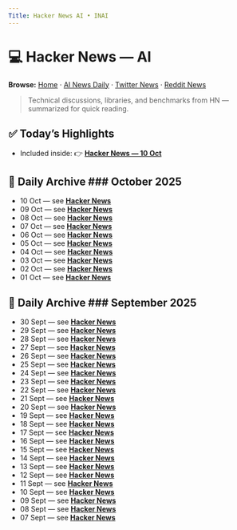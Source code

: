 ```yaml
---
Title: Hacker News AI • INAI
---
```


# 💻 Hacker News — AI

**Browse:** [Home](index.md) · [AI News Daily](news.md) · [Twitter News](twitter-news.md) · [Reddit News](reddit-news.md)

> Technical discussions, libraries, and benchmarks from HN — summarized for quick reading.

## ✅ Today’s Highlights
- Included inside: 👉 **[Hacker News — 10 Oct](hacker-news/2025/2025-10-10.md)**

## 📅 Daily Archive ### October 2025
- 10 Oct — see **[Hacker News](hacker-news/2025/2025-10-10.md)**
- 09 Oct — see **[Hacker News](hacker-news/2025/2025-10-09.md)**
- 08 Oct — see **[Hacker News](hacker-news/2025/2025-10-08.md)**
- 07 Oct — see **[Hacker News](hacker-news/2025/2025-10-07.md)**
- 06 Oct — see **[Hacker News](hacker-news/2025/2025-10-06.md)**
- 05 Oct — see **[Hacker News](hacker-news/2025/2025-10-05.md)**
- 04 Oct — see **[Hacker News](hacker-news/2025/2025-10-04.md)**
- 03 Oct — see **[Hacker News](hacker-news/2025/2025-10-03.md)**
- 02 Oct — see **[Hacker News](hacker-news/2025/2025-10-02.md)**
- 01 Oct — see **[Hacker News](hacker-news/2025/2025-10-01.md)**

## 📅 Daily Archive ### September 2025
- 30 Sept — see **[Hacker News](hacker-news/2025/2025-09-30.md)**
- 29 Sept — see **[Hacker News](hacker-news/2025/2025-09-29.md)**
- 28 Sept — see **[Hacker News](hacker-news/2025/2025-09-28.md)**
- 27 Sept — see **[Hacker News](hacker-news/2025/2025-09-27.md)**
- 26 Sept — see **[Hacker News](hacker-news/2025/2025-09-26.md)**
- 25 Sept — see **[Hacker News](hacker-news/2025/2025-09-25.md)**
- 24 Sept — see **[Hacker News](hacker-news/2025/2025-09-24.md)**
- 23 Sept — see **[Hacker News](hacker-news/2025/2025-09-23.md)**
- 22 Sept — see **[Hacker News](hacker-news/2025/2025-09-22.md)**
- 21 Sept — see **[Hacker News](hacker-news/2025/2025-09-21.md)**
- 20 Sept — see **[Hacker News](hacker-news/2025/2025-09-20.md)**
- 19 Sept — see **[Hacker News](hacker-news/2025/2025-09-19.md)**
- 18 Sept — see **[Hacker News](hacker-news/2025/2025-09-18.md)**
- 17 Sept — see **[Hacker News](hacker-news/2025/2025-09-17.md)**
- 16 Sept — see **[Hacker News](hacker-news/2025/2025-09-16.md)**
- 15 Sept — see **[Hacker News](hacker-news/2025/2025-09-15.md)**
- 14 Sept — see **[Hacker News](hacker-news/2025/2025-09-14.md)**
- 13 Sept — see **[Hacker News](hacker-news/2025/2025-09-13.md)**
- 12 Sept — see **[Hacker News](hacker-news/2025/2025-09-12.md)**
- 11 Sept — see **[Hacker News](hacker-news/2025/2025-09-11.md)**
- 10 Sept — see **[Hacker News](hacker-news/2025/2025-09-10.md)**
- 09 Sept — see **[Hacker News](hacker-news/2025/2025-09-09.md)**
- 08 Sept — see **[Hacker News](hacker-news/2025/2025-09-08.md)**
- 07 Sept — see **[Hacker News](hacker-news/2025/2025-09-07.md)**
